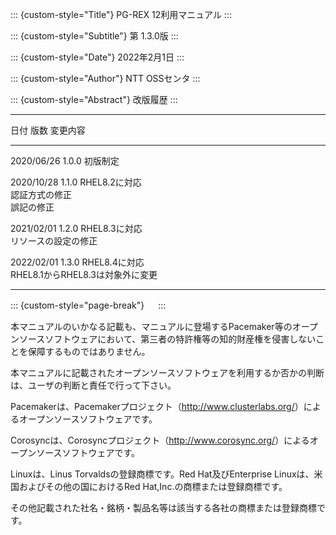 ::: {custom-style="Title"}
PG-REX 12利用マニュアル
:::

::: {custom-style="Subtitle"}
第 1.3.0版
:::

::: {custom-style="Date"}
2022年2月1日
:::

::: {custom-style="Author"}
NTT OSSセンタ
:::

::: {custom-style="Abstract"}
改版履歴
:::

--------------------------------------------------------------------------
日付       版数  変更内容
---------- ----- ---------------------------------------------------------
2020/06/26 1.0.0 初版制定

2020/10/28 1.1.0 RHEL8.2に対応\
                 認証方式の修正\
                 誤記の修正

2021/02/01 1.2.0 RHEL8.3に対応\
                 リソースの設定の修正

2022/02/01 1.3.0 RHEL8.4に対応\
                 RHEL8.1からRHEL8.3は対象外に変更

--------------------------------------------------------------------------

::: {custom-style="page-break"}
　
:::

本マニュアルのいかなる記載も、マニュアルに登場するPacemaker等のオープンソースソフトウェアにおいて、第三者の特許権等の知的財産権を侵害しないことを保障するものではありません。

本マニュアルに記載されたオープンソースソフトウェアを利用するか否かの判断は、ユーザの判断と責任で行って下さい。

Pacemakerは、Pacemakerプロジェクト（<http://www.clusterlabs.org/>）によるオープンソースソフトウェアです。

Corosyncは、Corosyncプロジェクト（<http://www.corosync.org/>）によるオープンソースソフトウェアです。

Linuxは、Linus Torvaldsの登録商標です。Red Hat及びEnterprise Linuxは、米国およびその他の国におけるRed Hat,Inc.の商標または登録商標です。

その他記載された社名・銘柄・製品名等は該当する各社の商標または登録商標です。


